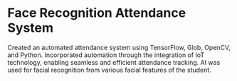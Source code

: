 # Face Recognition Attendance System
 Created an automated attendance system using TensorFlow, Glob, OpenCV, and Python. Incorporated automation through the integration of IoT technology, enabling seamless and efficient attendance tracking. AI was used for facial recognition from various facial features of the student.
